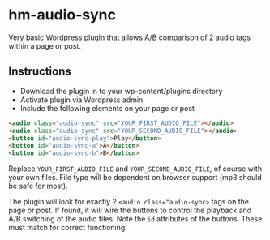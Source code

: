 # hm-audio-sync

Very basic Wordpress plugin that allows A/B comparison of 2 audio tags within a page or post.

## Instructions

* Download the plugin in to your wp-content/plugins directory
* Activate plugin via Wordpress admin
* Include the following elements on your page or post

```html
<audio class="audio-sync" src="YOUR_FIRST_AUDIO_FILE"></audio>
<audio class="audio-sync" src="YOUR_SECOND_AUDIO_FILE"></audio>
<button id="audio-sync-play">Play</button>
<button id="audio-sync-a">A</button>
<button id="audio-sync-b">B</button>
```

Replace `YOUR_FIRST_AUDIO_FILE` and `YOUR_SECOND_AUDIO_FILE`, of course with your own files. File type will be dependent on browser support (mp3 should be safe for most).

The plugin will look for exactly 2 `<audio class="audio-sync>` tags on the page or post. If found, it will wire the buttons to control the playback and A/B switching of the audio files. Note the `id` attributes of the buttons. These must match for correct functioning.
